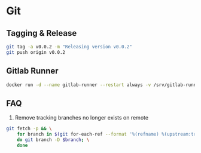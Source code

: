 # Git

## Tagging & Release

```bash
git tag -a v0.0.2 -m "Releasing version v0.0.2"
git push origin v0.0.2
```

## Gitlab Runner

```bash
docker run -d --name gitlab-runner --restart always -v /srv/gitlab-runner/config:/etc/gitlab-runner -v /var/run/docker.sock:/var/run/docker.sock gitlab/gitlab-runner:latest -p 8093:8093 #Start gitlab runner for registry
```

## FAQ

1. Remove tracking branches no longer exists on remote

```bash
git fetch -p && \
    for branch in $(git for-each-ref --format '%(refname) %(upstream:track)' refs/heads | awk '$2 == "[gone]" {sub("refs/heads/", "", $1); print $1}'); \
    do git branch -D $branch; \
    done
```
